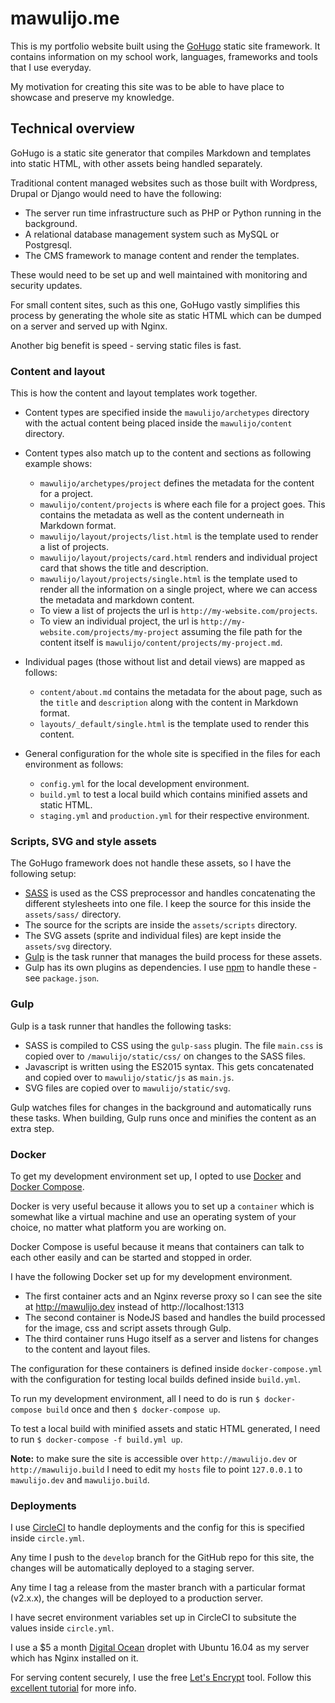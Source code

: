 # mawulijo.me

This is my portfolio website built using the [GoHugo](https://gohugo.io/) static site framework. It contains information on my school work, languages, frameworks and tools that I use everyday.

My motivation for creating this site was to be able to have place to showcase and preserve my knowledge.


## Technical overview
GoHugo is a static site generator that compiles Markdown and templates into static HTML, with other assets being handled separately.

Traditional content managed websites such as those built with Wordpress, Drupal or Django would need to have the following:

- The server run time infrastructure such as PHP or Python running in the background.
- A relational database management system such as MySQL or Postgresql.
- The CMS framework to manage content and render the templates. 

These would need to be set up and well maintained with monitoring and security updates. 

For small content sites, such as this one, GoHugo vastly simplifies this process by generating the whole site as static HTML which can be dumped on a server and served up with Nginx.

Another big benefit is speed - serving static files is fast.

### Content and layout
This is how the content and layout templates work together.

- Content types are specified inside the `mawulijo/archetypes` directory with the actual content being placed inside the `mawulijo/content` directory.

- Content types also match up to the content and sections as following example shows:
	- `mawulijo/archetypes/project` defines the metadata for the content for a project.
	- `mawulijo/content/projects` is where each file for a project goes. This contains the metadata as well as the content underneath in Markdown format.
	- `mawulijo/layout/projects/list.html` is the template used to render a list of projects.
	- `mawulijo/layout/projects/card.html` renders and individual project card that shows the title and description.
	- `mawulijo/layout/projects/single.html` is the template used to render all the information on a single project, where we can access the metadata and markdown content.
	- To view a list of projects the url is `http://my-website.com/projects`.
	- To view an individual project, the url is `http://my-website.com/projects/my-project` assuming the file path for the content itself is `mawulijo/content/projects/my-project.md`.

- Individual pages (those without list and detail views) are mapped as follows:
	- `content/about.md` contains the metadata for the about page, such as the `title` and `description` along with the content in Markdown format.
	- `layouts/_default/single.html` is the template used to render this content.

- General configuration for the whole site is specified in the files for each environment as follows:
	- `config.yml` for the local development environment.
	- `build.yml` to test a local build which contains minified assets and static HTML.
	- `staging.yml` and `production.yml` for their respective environment.

### Scripts, SVG and style assets
The GoHugo framework does not handle these assets, so I have the following setup:

- [SASS](http://sass-lang.com/) is used as the CSS preprocessor and handles concatenating the different stylesheets into one file. I keep the source for this inside the `assets/sass/` directory.
- The source for the scripts are inside the `assets/scripts` directory.
- The SVG assets (sprite and individual files) are kept inside the `assets/svg` directory.
- [Gulp](http://gulpjs.com/) is the task runner that manages the build process for these assets.
- Gulp has its own plugins as dependencies. I use [npm](https://www.npmjs.com/) to handle these - see `package.json`.

### Gulp
Gulp is a task runner that handles the following tasks:

- SASS is compiled to CSS using the `gulp-sass` plugin. The file `main.css` is copied over to `/mawulijo/static/css/` on changes to the SASS files.
- Javascript is written using the ES2015 syntax. This gets concatenated and copied over to `mawulijo/static/js` as `main.js`.
- SVG files are copied over to `mawulijo/static/svg`.

Gulp watches files for changes in the background and automatically runs these tasks. When building, Gulp runs once and minifies the content as an extra step.

### Docker
To get my development environment set up, I opted to use [Docker](https://www.docker.com/) and [Docker Compose](https://docs.docker.com/compose/). 

Docker is very useful because it allows you to set up a `container` which is somewhat like a virtual machine and use an operating system of your choice, no matter what platform you are working on.

Docker Compose is useful because it means that containers can talk to each other easily and can be started and stopped in order.

I have the following Docker set up for my development environment.

- The first container acts and an Nginx reverse proxy so I can see the site at http://mawulijo.dev instead of http://localhost:1313
- The second container is NodeJS based and handles the build processed for the image, css and script assets through Gulp.
- The third container runs Hugo itself as a server and listens for changes to the content and layout files.

The configuration for these containers is defined inside `docker-compose.yml` with the configuration for testing local builds defined inside `build.yml`.

To run my development environment, all I need to do is run `$ docker-compose build` once and then `$ docker-compose up`. 

To test a local build with minified assets and static HTML generated, I need to run `$ docker-compose -f build.yml up`.

**Note:** to make sure the site is accessible over `http://mawulijo.dev` or `http://mawulijo.build` I need to edit my `hosts` file to point `127.0.0.1` to `mawulijo.dev` and `mawulijo.build`.

### Deployments

I use [CircleCI](https://circleci.com/) to handle deployments and the config for this is specified inside `circle.yml`.

Any time I push to the `develop` branch for the GitHub repo for this site, the changes will be automatically deployed to a staging server.

Any time I tag a release from the master branch with a particular format (v2.x.x), the changes will be deployed to a production server.

I have secret environment variables set up in CircleCI to subsitute the values inside `circle.yml`. 

I use a $5 a month [Digital Ocean](https://www.digitalocean.com/) droplet with Ubuntu 16.04 as my server which has Nginx installed on it.

For serving content securely, I use the free [Let's Encrypt](https://letsencrypt.org/) tool. Follow this [excellent tutorial](https://www.digitalocean.com/community/tutorials/how-to-secure-nginx-with-let-s-encrypt-on-ubuntu-16-04) for more info.







